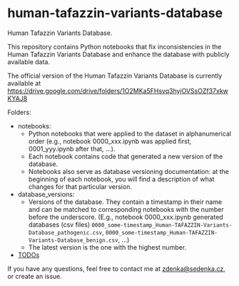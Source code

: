 # human-tafazzin-variants-database

Human Tafazzin Variants Database.

This repository contains Python notebooks that fix inconsistencies in the Human Tafazzin Variants Database and enhance the database with publicly available data.

The official version of the Human Tafazzin Variants Database is currently available at https://drive.google.com/drive/folders/1O2MKa5FHsvq3hyjOVSsOZf37xkwKYAJ8 

Folders:
* notebooks:
    * Python notebooks that were applied to the dataset in alphanumerical order (e.g., notebook 0000_xxx.ipynb was applied first, 0001_yyy.ipynb after that, …).
    * Each notebook contains code that generated a new version of the database.
    * Notebooks also serve as database versioning documentation: at the beginning of each notebook, you will find a description of what changes for that particular version.
* database_versions:
    * Versions of the database. They contain a timestamp in their name and can be matched to corresponding notebooks with the number before the underscore. (E.g., notebook 0000_xxx.ipynb generated databases (csv files) `0000_some-timestamp_Human-TAFAZZIN-Variants-Database_pathogenic.csv`, `0000_some-timestamp_Human-TAFAZZIN-Variants-Database_benign.csv`, ...)
    * The latest version is the one with the highest number.
 * [TODOs](https://github.com/zdenkas/human-tafazzin-variants-database/blob/main/TODO.txt)

  If you have any questions, feel free to contact me at zdenka@sedenka.cz, or create an issue. 
